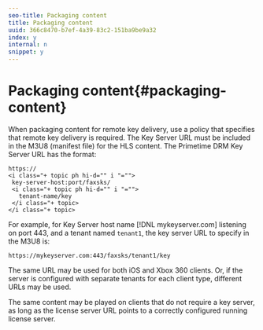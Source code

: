 ```yaml
---
seo-title: Packaging content
title: Packaging content
uuid: 366c8470-b7ef-4a39-83c2-151ba9be9a32
index: y
internal: n
snippet: y
---
```


# Packaging content{#packaging-content}

When packaging content for remote key delivery, use a policy that specifies that remote key delivery is required. The Key Server URL must be included in the M3U8 (manifest file) for the HLS content. The Primetime DRM Key Server URL has the format: 

```
https://
<i class="+ topic ph hi-d="" i "="">
 key-server-host:port/faxsks/
 <i class="+ topic ph hi-d="" i "="">
   tenant-name/key
 </i class="+ topic>
</i class="+ topic>
```

For example, for Key Server host name [!DNL mykeyserver.com] listening on port 443, and a tenant named `tenant1`, the key server URL to specify in the M3U8 is: 

```
https://mykeyserver.com:443/faxsks/tenant1/key
```

The same URL may be used for both iOS and Xbox 360 clients. Or, if the server is configured with separate tenants for each client type, different URLs may be used.

The same content may be played on clients that do not require a key server, as long as the license server URL points to a correctly configured running license server. 
